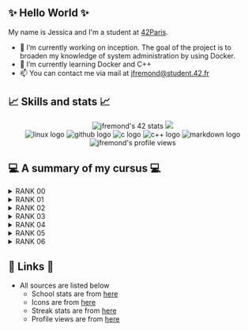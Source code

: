 <!--
- 🔭 I’m currently working on Minishell
- 🌱 I’m currently learning C
- 👯 I’m looking to collaborate on ...
- 🤔 I’m looking for help with ...
- 💬 Ask me about ...
- 📫 How to reach me: ...
- 😄 Pronouns: ...
- ⚡ Fun fact: ...
-->
## ✨ Hello World ✨
<!-- ![Profile views](https://komarev.com/ghpvc/?username=jfremond) -->
<!-- <p align="center">
  My name is Jessica and I'm a student at 42 Paris. <br>
  <a> <img src="https://media.giphy.com/media/DUtVdGeIU8lmo/giphy.gif"/></a>
  <a> <img src="https://media.giphy.com/media/QQQoLTqkm7v3y/giphy.gif"/></a>
</p> -->

My name is Jessica and I'm a student at [42Paris](https://github.com/42Paris).
- 🔭 I’m currently working on inception. The goal of the project is to broaden my knowledge of system administration by using Docker.
- 🌱 I’m currently learning Docker and C++
- 📫 You can contact me via mail at jfremond@student.42.fr

<!-- Shills and stats -->
## 📈 Skills and stats 📈
<p align="center">
  <img src="https://badge42.vercel.app/api/v2/cl1ljxdin001109lh6mg47k2p/stats?cursusId=21&coalitionId=45" alt="jfremond's 42 stats" />
  <img src="https://streak-stats.demolab.com?user=jfremond&theme=github-dark-blue&mode=weekly)](https://git.io/streak-stats" /><br>
  <img src="https://cdn.jsdelivr.net/gh/devicons/devicon/icons/linux/linux-original.svg" alt="linux logo" height="40" width="40" />
  <img src="https://cdn.jsdelivr.net/gh/devicons/devicon/icons/github/github-original.svg" alt="github logo" height="40" width="40"/>
  <img src="https://cdn.jsdelivr.net/gh/devicons/devicon/icons/c/c-original.svg" alt="c logo" height="40" width="40" />
  <img src="https://cdn.jsdelivr.net/gh/devicons/devicon/icons/cplusplus/cplusplus-original.svg" alt="c++ logo" height="40" width="40" />
  <img src="https://cdn.jsdelivr.net/gh/devicons/devicon/icons/markdown/markdown-original.svg" alt="markdown logo" height="40" width="40" /><br>
  <img src="https://komarev.com/ghpvc/?username=jfremond&style=for-the-badge" alt="jfremond's profile views" /><br>
</p>

<!-- Cursus -->
## 💻 A summary of my cursus 💻
<!-- <p align="center"> -->
<!--   <a href="https://github.com/JaeSeoKim/badge42"><img src="https://badge42.vercel.app/api/v2/cl1ljxdin001109lh6mg47k2p/stats?cursusId=21&coalitionId=45" alt="jfremond's 42 stats" /></a> -->
<!-- </p> -->
<details><summary>RANK 00</summary>
<p>

| PROJECT NAME     | GRADE |
| :----------:     | :---: |
| Libft            | ![Libft](images/libft.png) |

</p>
</details>

<details><summary>RANK 01</summary>
<p>

| PROJECT NAME     | GRADE |
| :----------:     | :---: |
| get_next_line    | <a href="https://github.com/JaeSeoKim/badge42"><img src="https://badge42.vercel.app/api/v2/cl1ljxdin001109lh6mg47k2p/project/1975135" alt="jfremond's 42 get_next_line Score" /></a> |
| ft_printf        | <a href="https://github.com/JaeSeoKim/badge42"><img src="https://badge42.vercel.app/api/v2/cl1ljxdin001109lh6mg47k2p/project/2076082" alt="jfremond's 42 ft_printf Score" /></a>     |
| Born2beroot      | <a href="https://github.com/JaeSeoKim/badge42"><img src="https://badge42.vercel.app/api/v2/cl1ljxdin001109lh6mg47k2p/project/2197148" alt="jfremond's 42 Born2beroot Score" /></a>   |

</p>
</details>

<details><summary>RANK 02</summary>
<p>

| PROJECT NAME     | GRADE |
| :----------:     | :---: |
| push_swap        | <a href="https://github.com/JaeSeoKim/badge42"><img src="https://badge42.vercel.app/api/v2/cl1ljxdin001109lh6mg47k2p/project/2173584" alt="jfremond's 42 push_swap Score" /></a>     |
| minitalk         | <a href="https://github.com/JaeSeoKim/badge42"><img src="https://badge42.vercel.app/api/v2/cl1ljxdin001109lh6mg47k2p/project/2293193" alt="jfremond's 42 minitalk Score" /></a>      |
| so_long          | <a href="https://github.com/JaeSeoKim/badge42"><img src="https://badge42.vercel.app/api/v2/cl1ljxdin001109lh6mg47k2p/project/2419280" alt="jfremond's 42 so_long Score" /></a>       |
| Exam Rank 02     | <a href="https://github.com/JaeSeoKim/badge42"><img src="https://badge42.vercel.app/api/v2/cl1ljxdin001109lh6mg47k2p/project/2291412" alt="jfremond's 42 Exam Rank 02 Score" /></a>  |

</p>
</details>

<details><summary>RANK 03</summary>
<p>

| PROJECT NAME     | GRADE |
| :----------:     | :---: |
| Philosophers     | <a href="https://github.com/JaeSeoKim/badge42"><img src="https://badge42.vercel.app/api/v2/cl1ljxdin001109lh6mg47k2p/project/2437909" alt="jfremond's 42 Philosophers Score" /></a>  |
| minishell        | <a href="https://github.com/JaeSeoKim/badge42"><img src="https://badge42.vercel.app/api/v2/cl1ljxdin001109lh6mg47k2p/project/2550960" alt="jfremond's 42 minishell Score" /></a>     |
| Exam Rank 03     | <a href="https://github.com/JaeSeoKim/badge42"><img src="https://badge42.vercel.app/api/v2/cl1ljxdin001109lh6mg47k2p/project/2458874" alt="jfremond's 42 Exam Rank 03 Score" /></a>  |

</p>
</details>

<details><summary>RANK 04</summary>
<p>

| PROJECT NAME     | GRADE |
| :----------:     | :---: |
| cub3d            | <a href="https://github.com/JaeSeoKim/badge42"><img src="https://badge42.vercel.app/api/v2/cl1ljxdin001109lh6mg47k2p/project/2725204" alt="jfremond's 42 cub3d Score" /></a>         |
| NetPractice      | <a href="https://github.com/JaeSeoKim/badge42"><img src="https://badge42.vercel.app/api/v2/cl1ljxdin001109lh6mg47k2p/project/2926433" alt="jfremond's 42 NetPractice Score" /></a>   |
| CPP Module 00    | <a href="https://github.com/JaeSeoKim/badge42"><img src="https://badge42.vercel.app/api/v2/cl1ljxdin001109lh6mg47k2p/project/2672991" alt="jfremond's 42 CPP Module 00 Score" /></a> |
| CPP Module 01    | <a href="https://github.com/JaeSeoKim/badge42"><img src="https://badge42.vercel.app/api/v2/cl1ljxdin001109lh6mg47k2p/project/2680754" alt="jfremond's 42 CPP Module 01 Score" /></a> |
| CPP Module 02    | <a href="https://github.com/JaeSeoKim/badge42"><img src="https://badge42.vercel.app/api/v2/cl1ljxdin001109lh6mg47k2p/project/2693678" alt="jfremond's 42 CPP Module 02 Score" /></a> |
| CPP Module 03    | <a href="https://github.com/JaeSeoKim/badge42"><img src="https://badge42.vercel.app/api/v2/cl1ljxdin001109lh6mg47k2p/project/2707618" alt="jfremond's 42 CPP Module 03 Score" /></a> |
| CPP Module 04    | <a href="https://github.com/JaeSeoKim/badge42"><img src="https://badge42.vercel.app/api/v2/cl1ljxdin001109lh6mg47k2p/project/2730799" alt="jfremond's 42 CPP Module 04 Score" /></a> |
| Exam Rank 04     | <a href="https://github.com/JaeSeoKim/badge42"><img src="https://badge42.vercel.app/api/v2/cl1ljxdin001109lh6mg47k2p/project/2858647" alt="jfremond's 42 Exam Rank 04 Score" /></a>  |

</p>
</details>

<details><summary>RANK 05</summary>
<p>
  
| PROJECT NAME     | GRADE |
| :----------:     | :---: |
| CPP Module 05    | <a href="https://github.com/JaeSeoKim/badge42"><img src="https://badge42.vercel.app/api/v2/cl1ljxdin001109lh6mg47k2p/project/2754324" alt="jfremond's 42 CPP Module 05 Score" /></a> |
| CPP Module 06    | <a href="https://github.com/JaeSeoKim/badge42"><img src="https://badge42.vercel.app/api/v2/cl1ljxdin001109lh6mg47k2p/project/2838605" alt="jfremond's 42 CPP Module 06 Score" /></a> |
| CPP Module 07    | <a href="https://github.com/JaeSeoKim/badge42"><img src="https://badge42.vercel.app/api/v2/cl1ljxdin001109lh6mg47k2p/project/2858646" alt="jfremond's 42 CPP Module 07 Score" /></a> |
| CPP Module 08    | <a href="https://github.com/JaeSeoKim/badge42"><img src="https://badge42.vercel.app/api/v2/cl1ljxdin001109lh6mg47k2p/project/2882156" alt="jfremond's 42 CPP Module 08 Score" /></a> |
| CPP Module 09    | <a href="https://github.com/JaeSeoKim/badge42"><img src="https://badge42.vercel.app/api/v2/cl1ljxdin001109lh6mg47k2p/project/3030213" alt="jfremond's 42 CPP Module 09 Score" /></a> |
| webserv/ft_irc   | Not done yet |
| inception        | <a href="https://github.com/JaeSeoKim/badge42"><img src="https://badge42.vercel.app/api/v2/cl1ljxdin001109lh6mg47k2p/project/3065413" alt="jfremond's 42 Inception Score" /></a> |
| Exam Rank 05     | <a href="https://github.com/JaeSeoKim/badge42"><img src="https://badge42.vercel.app/api/v2/cl1ljxdin001109lh6mg47k2p/project/2921057" alt="jfremond's 42 Exam Rank 05 Score" /></a>  |

</p>
</details>

<details><summary>RANK 06</summary>
<p>

| PROJECT NAME     | GRADE |
| :----------:     | :---: |
| ft_transcendence | Not done yet |
| Exam Rank 06 | Not done yet |
  
</p>
</details>

## 🔗 Links 🔗
- All sources are listed below
  - School stats are from [here](https://github.com/JaeSeoKim/badge42)
  - Icons are from [here](https://devicon.dev/)
  - Streak stats are from [here](https://streak-stats.demolab.com/demo/)
  - Profile views are from [here](https://github.com/antonkomarev/github-profile-views-counter)
